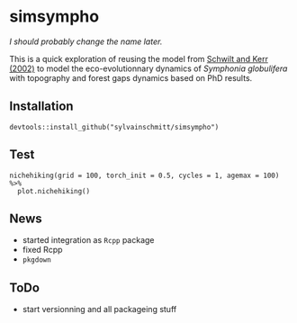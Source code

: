 # simsympho

*I should probably change the name later.*

This is a quick exploration of reusing the model from [Schwilt and Kerr (2002)](https://github.com/dschwilk/ms-data-Oikos-2002) to model the eco-evolutionnary dynamics of *Symphonia globulifera* with topography and forest gaps dynamics based on PhD results.

## Installation

```
devtools::install_github("sylvainschmitt/simsympho")
```

## Test

```
nichehiking(grid = 100, torch_init = 0.5, cycles = 1, agemax = 100) %>% 
  plot.nichehiking()
```

## News

* started integration as `Rcpp` package
* fixed Rcpp
* `pkgdown`

## ToDo

* start versionning and all packageing stuff
